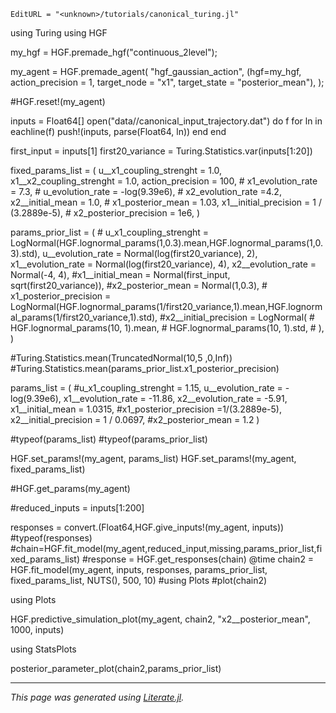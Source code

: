 ```@meta
EditURL = "<unknown>/tutorials/canonical_turing.jl"
```

using Turing
using HGF

my_hgf = HGF.premade_hgf("continuous_2level");

my_agent = HGF.premade_agent(
    "hgf_gaussian_action",
    (hgf=my_hgf,
    action_precision = 1,
            target_node = "x1",
            target_state = "posterior_mean"),
);

#HGF.reset!(my_agent)

inputs = Float64[]
open("data//canonical_input_trajectory.dat") do f
    for ln in eachline(f)
        push!(inputs, parse(Float64, ln))
    end
end

first_input = inputs[1]
first20_variance = Turing.Statistics.var(inputs[1:20])

fixed_params_list = (
    u__x1_coupling_strenght = 1.0,
    x1__x2_coupling_strenght = 1.0,
    action_precision = 100,
    # x1_evolution_rate = 7.3,
    # u_evolution_rate = -log(9.39e6),
    # x2_evolution_rate =4.2,
    x2__initial_mean = 1.0,
    # x1_posterior_mean = 1.03,
    x1__initial_precision = 1 / (3.2889e-5),
    # x2_posterior_precision = 1e6,
)

params_prior_list = (
    # u_x1_coupling_strenght = LogNormal(HGF.lognormal_params(1,0.3).mean,HGF.lognormal_params(1,0.3).std),
    u__evolution_rate = Normal(log(first20_variance), 2),
    x1__evolution_rate = Normal(log(first20_variance), 4),
    x2__evolution_rate = Normal(-4, 4),
    #x1__initial_mean = Normal(first_input, sqrt(first20_variance)),
    #x2_posterior_mean = Normal(1,0.3),
    # x1_posterior_precision = LogNormal(HGF.lognormal_params(1/first20_variance,1).mean,HGF.lognormal_params(1/first20_variance,1).std),
    #x2__initial_precision = LogNormal(
    #     HGF.lognormal_params(10, 1).mean,
    #     HGF.lognormal_params(10, 1).std,
    # ),
)

#Turing.Statistics.mean(TruncatedNormal(10,5 ,0,Inf))
#Turing.Statistics.mean(params_prior_list.x1_posterior_precision)

params_list = (
    #u_x1_coupling_strenght = 1.15, 
    u__evolution_rate = -log(9.39e6),
    x1__evolution_rate = -11.86,
    x2__evolution_rate = -5.91,
    x1__initial_mean = 1.0315,
    #x1_posterior_precision =1/(3.2889e-5),
    x2__initial_precision = 1 / 0.0697,
    #x2_posterior_mean = 1.2
)

#typeof(params_list)
#typeof(params_prior_list)

HGF.set_params!(my_agent, params_list)
HGF.set_params!(my_agent, fixed_params_list)

#HGF.get_params(my_agent)

#reduced_inputs = inputs[1:200]

responses = convert.(Float64,HGF.give_inputs!(my_agent, inputs))
#typeof(responses)
#chain=HGF.fit_model(my_agent,reduced_input,missing,params_prior_list,fixed_params_list)
#response = HGF.get_responses(chain)
@time chain2 =
    HGF.fit_model(my_agent, inputs, responses, params_prior_list, fixed_params_list, NUTS(), 500, 10)
#using Plots
#plot(chain2)

using Plots

HGF.predictive_simulation_plot(my_agent, chain2, "x2__posterior_mean", 1000, inputs)

using StatsPlots

posterior_parameter_plot(chain2,params_prior_list)

---

*This page was generated using [Literate.jl](https://github.com/fredrikekre/Literate.jl).*